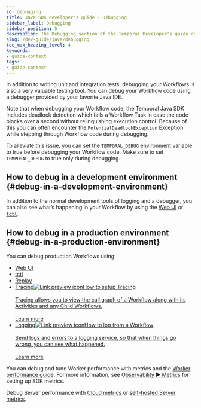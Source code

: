 ```yaml
---
id: debugging
title: Java SDK developer's guide - Debugging
sidebar_label: Debugging
sidebar_position: 5
description: The Debugging section of the Temporal Developer's guide covers the many ways to debug your application.
slug: /dev-guide/java/debugging
toc_max_heading_level: 4
keywords:
- guide-context
tags:
- guide-context
---
```


<!-- THIS FILE IS GENERATED. DO NOT EDIT THIS FILE DIRECTLY -->

In addition to writing unit and integration tests, debugging your Workflows is also a very valuable testing tool.
You can debug your Workflow code using a debugger provided by your favorite Java IDE.

Note that when debugging your Workflow code, the Temporal Java SDK includes deadlock detection which fails a Workflow Task in case the code blocks over a second without relinquishing execution control.
Because of this you can often encounter the `PotentialDeadlockException` Exception while stepping through Workflow code during debugging.

To alleviate this issue, you can set the `TEMPORAL_DEBUG` environment variable to true before debugging your Workflow code. Make sure to set `TEMPORAL_DEBUG` to true only during debugging.

## How to debug in a development environment {#debug-in-a-development-environment}

In addition to the normal development tools of logging and a debugger, you can also see what’s happening in your Workflow by using the [Web UI](/web-ui) or [`tctl`](/tctl-v1).

## How to debug in a production environment {#debug-in-a-production-environment}

You can debug production Workflows using:

- [Web UI](/web-ui)
- [tctl](/tctl-v1)
- [Replay](#replay)
- <a class="tdlp" href="/dev-guide/java/observability#tracing">Tracing<span class="tdlpiw"><img src="/img/link-preview-icon.svg" alt="Link preview icon" /></span><span class="tdlpc"><span class="tdlppt">How to setup Tracing</span><br /><br /><span class="tdlppd">Tracing allows you to view the call graph of a Workflow along with its Activities and any Child Workflows.</span><span class="tdlplm"><br /><br /><a class="tdlplma" href="/dev-guide/java/observability#tracing">Learn more</a></span></span></a>
- <a class="tdlp" href="/dev-guide/java/observability#logging">Logging<span class="tdlpiw"><img src="/img/link-preview-icon.svg" alt="Link preview icon" /></span><span class="tdlpc"><span class="tdlppt">How to log from a Workflow</span><br /><br /><span class="tdlppd">Send logs and errors to a logging service, so that when things go wrong, you can see what happened.</span><span class="tdlplm"><br /><br /><a class="tdlplma" href="/dev-guide/java/observability#logging">Learn more</a></span></span></a>

You can debug and tune Worker performance with metrics and the [Worker performance guide](/dev-guide/worker-performance).
For more information, see [Observability ▶️ Metrics](/dev-guide/java/observability#metrics) for setting up SDK metrics.

Debug Server performance with [Cloud metrics](/cloud/how-to-monitor-temporal-cloud-metrics) or [self-hosted Server metrics](/kb/legacy-oss-prod-deploy#scaling-and-metrics).
